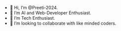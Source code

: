 - 👋 Hi, I’m @Preeti-2024.
- 👀 I’m AI and Web-Developer Enthusiast.
- 🌱 I’m Tech Enthusiast.
- 💞️ I’m looking to collaborate with like minded coders.
  

<!---
Preeti-2024/Preeti-2024 is a ✨ special ✨ repository because its `README.md` (this file) appears on your GitHub profile.
You can click the Preview link to take a look at your changes.
--->
